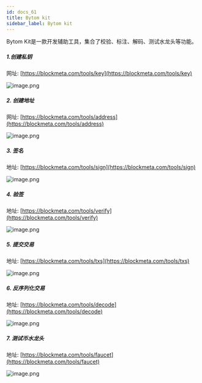 ```yaml
---
id: docs_61
title: Bytom kit
sidebar_label: Bytom kit
---
```


Bytom Kit是一款开发辅助工具，集合了校验、标注、解码、测试水龙头等功能。

##### 1.创建私钥 

网址: [https://blockmeta.com/tools/key](https://blockmeta.com/tools/key)

![image.png](https://i.ibb.co/MS67NzG/81.png)

##### 2. 创建地址

网址: [https://blockmeta.com/tools/address](https://blockmeta.com/tools/address)

![image.png](https://i.ibb.co/pywWZxB/82.png)

##### 3. 签名

地址: [https://blockmeta.com/tools/sign](https://blockmeta.com/tools/sign)

![image.png](https://i.ibb.co/DRQwJ5X/83.png)

##### 4. 验签

地址: [https://blockmeta.com/tools/verify](https://blockmeta.com/tools/verify)

![image.png](https://i.ibb.co/hLbbmV3/84.png)

##### 5. 提交交易

地址: [https://blockmeta.com/tools/txs](https://blockmeta.com/tools/txs)

![image.png](https://i.ibb.co/nC2rW7V/85.png)

##### 6. 反序列化交易

地址: [https://blockmeta.com/tools/decode](https://blockmeta.com/tools/decode)

![image.png](https://i.ibb.co/X7FWNY5/86.png)
 
##### 7. 测试币水龙头

地址: [https://blockmeta.com/tools/faucet](https://blockmeta.com/tools/faucet)

![image.png](https://i.ibb.co/C1qdwz7/87.png)


